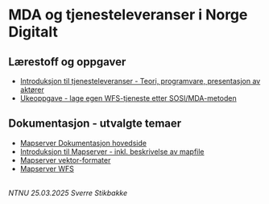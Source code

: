 # MDA og tjenesteleveranser i Norge Digitalt

## Lærestoff og oppgaver

- [Introduksjon til tjenesteleveranser - Teori, programvare, presentasjon av aktører](tjenesteleveranser-teori.md)
- [Ukeoppgave - lage egen WFS-tjeneste etter SOSI/MDA-metoden](ukeoppgave-PsTools-GISTools-PostGIS-FME.md)

## Dokumentasjon - utvalgte temaer

- [Mapserver Dokumentasjon hovedside](https://mapserver.org/documentation.html)
- [Introduksjon til Mapserver - inkl. beskrivelse av mapfile](https://mapserver.org/introduction.html)
- [Mapserver vektor-formater](https://mapserver.org/input/vector/index.html)
- [Mapserver WFS](https://mapserver.org/ogc/wfs_server.html)


\
_NTNU 25.03.2025 Sverre Stikbakke_